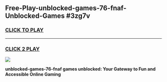 
## Free-Play-unblocked-games-76-fnaf-Unblocked-Games #3zg7v
<h3>
<a href="https://news.freeplayer.one?title=unblocked-games-76-fnaf&ref=8M">CLICK TO PLAY</a></h3>
<hr>

<h3>
<a href="https://news.freeplayer.one?title=unblocked-games-76-fnaf&ref=8M">CLICK 2 PLAY</a>
  
</h3>

<a href="https://news.freeplayer.one?title=unblocked-games-76-fnaf&ref=8M"><img src="https://clearcache.store/games.png"></a>


**unblocked-games-76-fnaf games unblocked: Your Gateway to Fun and Accessible Online Gaming**
